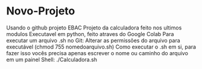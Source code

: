 # Novo-Projeto
Usando o github projeto EBAC
Projeto da calculadora feito nos ultimos modulos
Executavel em python, feito atraves do Google Colab
Para executar um arquivo .sh no Git: Alterar as permissões do arquivo para executável (chmod 755 nomedoarquivo.sh)
Como executar o .sh em si, para fazer isso vocês precisa apenas escrever o nome ou caminho do arquivo em um painel Shell: ./Calculadora.sh
